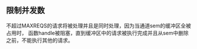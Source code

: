 ## 限制并发数 

不超过MAXREQS的请求将被处理并且是同时处理，因为当通道sem的缓冲区全被占用时，
函数handle被阻塞，直到缓冲区中的请求被执行完成并且从sem中删除之前，不能执行其他的请求。

```go

```


